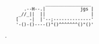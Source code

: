                    _________________
           .--H--.|             jgs |
         _//_||  ||                 |
        [    -|  |'--;--------------'
        '-()-()----()"()^^^^^^^()"()'

















































.
